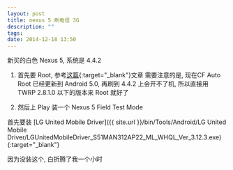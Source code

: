 ```yaml
---
layout: post
title: nexus 5 刷电信 3G
description: ""
tags:
date: 2014-12-18 13:50
---
```


新买的白色 Nexus 5, 系统是 4.4.2

1. 首先要 Root, 参考[这篇](http://ouroboros.github.io/nexus-5-custom-recovery/){:target="_blank"}文章
    需要注意的是, 现在CF Auto Root 已经更新到 Android 5.0, 再刷到 4.4.2 上会开不了机,
    所以直接用 TWRP 2.8.1.0 以下的版本来 Root 就好了

2. 然后上 Play 装一个 Nexus 5 Field Test Mode

首先要装 [LG United Mobile Driver]({{ site.url }}/bin/Tools/Android/LG United Mobile Driver/LGUnitedMobileDriver_S51MAN312AP22_ML_WHQL_Ver_3.12.3.exe){:target="_blank"}

因为没装这个, 白折腾了我一个小时

